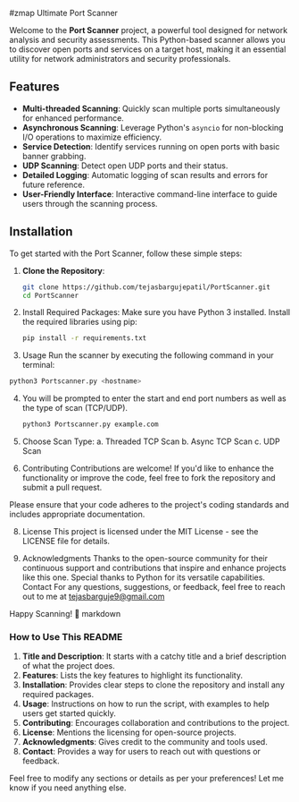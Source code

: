 #zmap Ultimate Port Scanner

Welcome to the **Port Scanner** project, a powerful tool designed for network analysis and security assessments. This Python-based scanner allows you to discover open ports and services on a target host, making it an essential utility for network administrators and security professionals.

## Features

- **Multi-threaded Scanning**: Quickly scan multiple ports simultaneously for enhanced performance.
- **Asynchronous Scanning**: Leverage Python's `asyncio` for non-blocking I/O operations to maximize efficiency.
- **Service Detection**: Identify services running on open ports with basic banner grabbing.
- **UDP Scanning**: Detect open UDP ports and their status.
- **Detailed Logging**: Automatic logging of scan results and errors for future reference.
- **User-Friendly Interface**: Interactive command-line interface to guide users through the scanning process.

## Installation

To get started with the Port Scanner, follow these simple steps:

1. **Clone the Repository**:
   ```bash
   git clone https://github.com/tejasbargujepatil/PortScanner.git
   cd PortScanner

2. Install Required Packages: Make sure you have Python 3 installed. Install the required libraries using pip:
    ```bash
    pip install -r requirements.txt

3. Usage
Run the scanner by executing the following command in your terminal:
 ```bash
python3 Portscanner.py <hostname>
 ```
4. You will be prompted to enter the start and end port numbers as well as the type of scan (TCP/UDP).

   ```bash
   python3 Portscanner.py example.com

5. Choose Scan Type:
      a. Threaded TCP Scan
      b. Async TCP Scan
      c. UDP Scan

   
6. Contributing
 Contributions are welcome! If you'd like to enhance the functionality or improve the code, feel free to fork the repository and submit a pull request.

Please ensure that your code adheres to the project's coding standards and includes appropriate documentation.

8. License
This project is licensed under the MIT License - see the LICENSE file for details.


9. Acknowledgments
Thanks to the open-source community for their continuous support and contributions that inspire and enhance projects like this one.
Special thanks to Python for its versatile capabilities.
Contact
For any questions, suggestions, or feedback, feel free to reach out to me at tejasbarguje9@gmail.com

Happy Scanning! 🚀
 markdown
 
### How to Use This README

1. **Title and Description**: It starts with a catchy title and a brief description of what the project does.
2. **Features**: Lists the key features to highlight its functionality.
3. **Installation**: Provides clear steps to clone the repository and install any required packages.
4. **Usage**: Instructions on how to run the script, with examples to help users get started quickly.
5. **Contributing**: Encourages collaboration and contributions to the project.
6. **License**: Mentions the licensing for open-source projects.
7. **Acknowledgments**: Gives credit to the community and tools used.
8. **Contact**: Provides a way for users to reach out with questions or feedback.

Feel free to modify any sections or details as per your preferences! Let me know if you need anything else.


  
